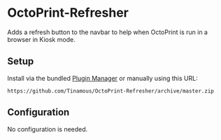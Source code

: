# OctoPrint-Refresher

Adds a refresh button to the navbar to help when OctoPrint is run in a browser in Kiosk mode.

## Setup

Install via the bundled [Plugin Manager](https://github.com/foosel/OctoPrint/wiki/Plugin:-Plugin-Manager)
or manually using this URL:

    https://github.com/Tinamous/OctoPrint-Refresher/archive/master.zip

## Configuration

 No configuration is needed.

